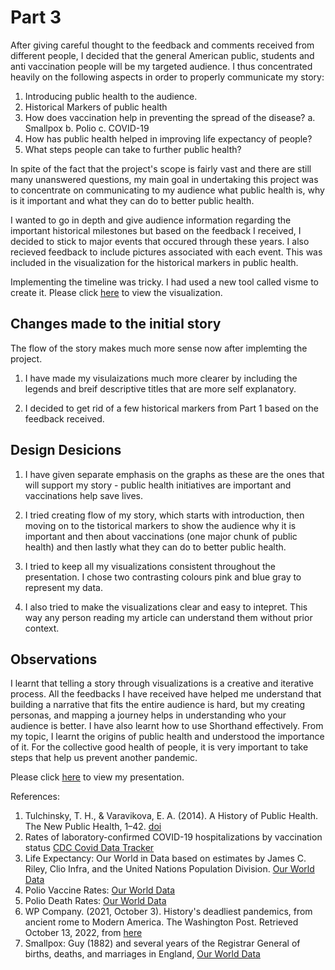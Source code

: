 # Part 3

After giving careful thought to the feedback and comments received from different people, I decided that the general American public, students and anti vaccination people will be my targeted audience. I thus concentrated heavily on the following aspects in order to properly communicate my story:

1. Introducing public health to the audience.
2. Historical Markers of public health
3. How does vaccination help in preventing the spread of the disease?
    a. Smallpox 
    b. Polio
    c. COVID-19
4. How has public health helped in improving life expectancy of people?
5. What steps people can take to further public health?

In spite of the fact that the project's scope is fairly vast and there are still many unanswered questions, my main goal in undertaking this project was to concentrate on communicating to my audience what public health is, why is it important and what they can do to better public health.

I wanted to go in depth and give audience information regarding the important historical milestones but based on the feedback I received, I decided to stick to major events that occured through these years. I also recieved feedback to include pictures associated with each event. This was included in the visualization for the historical markers in public health.

Implementing the timeline was tricky. I had used a new tool called visme to create it. Please click [here](https://my.visme.co/view/90o0vd0p-owplnmyzm6x32zd6) to view the visualization.

## Changes made to the initial story

The flow of the story makes much more sense now after implemting the project.

1. I have made my visulaizations much more clearer by including the legends and breif descriptive titles that are more self explanatory.

2. I decided to get rid of a few historical markers from Part 1 based on the feedback received. 

## Design Desicions

1. I have given separate emphasis on the graphs as these are the ones that will support my story - public health initiatives are important and vaccinations help save lives. 

2. I tried creating flow of my story, which starts with introduction, then moving on to the tistorical markers to show the audience why it is important and then about vaccinations (one major chunk of public health) and then lastly what they can do to better public health.

3. I tried to keep all my visualizations consistent throughout the presentation. I chose two contrasting colours pink and blue gray to represent my data.
 
4. I also tried to make the visualizations clear and easy to intepret. This way any person reading my article can understand them without prior context. 

## Observations

I learnt that telling a story through visualizations is a creative and iterative process. All the feedbacks I have received have helped me understand that building a narrative that fits the entire audience is hard, but my creating personas, and mapping a journey helps in understanding who your audience is better. I have also learnt how to use Shorthand effectively. From my topic, I learnt the origins of public health and understood the importance of it. For the collective good health of people, it is very important to take steps that help us prevent another pandemic. 

Please click [here](https://carnegiemellon.shorthandstories.com/you-and-i-make-we/index.html) to view my presentation. 

References:

1. Tulchinsky, T. H., & Varavikova, E. A. (2014). A History of Public Health. The New Public Health, 1–42. [doi](https://doi.org/10.1016/B978-0-12-415766-8.00001-X)
2.  Rates of laboratory-confirmed COVID-19 hospitalizations by vaccination status [CDC Covid Data Tracker](https://www.cdc.gov/coronavirus/2019-ncov/covid-data/covidview/past-reports/10222021.html)
3.  Life Expectancy: Our World in Data based on estimates by James C. Riley, Clio Infra, and the United Nations Population Division. [Our World Data](https://ourworldindata.org/life-expectancy)
4.  Polio Vaccine Rates: [Our World Data](https://ourworldindata.org/grapher/reported-paralytic-polio-cases-and-deaths-in-the-united-states-since-1910)
5.  Polio Death Rates: [Our World Data](https://ourworldindata.org/vaccination)
6.  WP Company. (2021, October 3). History's deadliest pandemics, from ancient rome to Modern America. The Washington Post. Retrieved October 13, 2022, from [here](https://www.washingtonpost.com/graphics/2020/local/retropolis/coronavirus-deadliest-pandemics/) 
7.  Smallpox: Guy (1882) and several years of the Registrar General of births, deaths, and marriages in England, [Our World Data](https://ourworldindata.org/smallpox)
